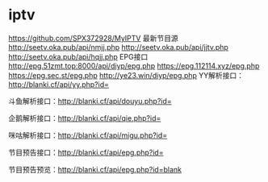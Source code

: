 # iptv
https://github.com/SPX372928/MyIPTV  最新节目源
http://seetv.oka.pub/api/nmjj.php
http://seetv.oka.pub/api/jjtv.php
http://seetv.oka.pub/api/hqjj.php
EPG接口
http://epg.51zmt.top:8000/api/diyp/epg.php 
https://epg.112114.xyz/epg.php 
https://epg.sec.st/epg.php
http://ye23.win/diyp/epg.php
YY解析接口：http://blanki.cf/api/yy.php?id=

斗鱼解析接口：http://blanki.cf/api/douyu.php?id=

企鹅解析接口：http://blanki.cf/api/qie.php?id=

咪咕解析接口：http://blanki.cf/api/migu.php?id=

节目预告接口：http://blanki.cf/api/epg.php?id=

节目预告预览：http://blanki.cf/api/epg.php?id=blank

